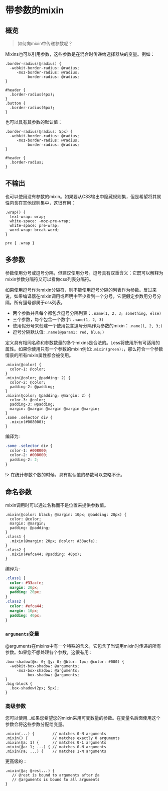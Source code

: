 # 带参数的mixin

## 概览

> 如何向mixin中传递参数呢？

Mixins也可以引用参数，这些参数是在混合时传递给选择器块的变量。例如：

```less
.border-radius(@radius) {
  -webkit-border-radius: @radius;
     -moz-border-radius: @radius;
          border-radius: @radius;
}

#header {
  .border-radius(4px);
}
.button {
  .border-radius(6px);
}
```

也可以具有其参数的默认值：

```less
.border-radius(@radius: 5px) {
  -webkit-border-radius: @radius;
     -moz-border-radius: @radius;
          border-radius: @radius;
}

#header {
  .border-radius;
}
```

## 不输出

也可以使用没有参数的mixin。如果要从CSS输出中隐藏规则集，但是希望将其属性包含在其他规则集中，这很有用：

```less
.wrap() {
  text-wrap: wrap;
  white-space: -moz-pre-wrap;
  white-space: pre-wrap;
  word-wrap: break-word;
}

pre { .wrap }
```

## 多参数

参数使用分号或逗号分隔，但建议使用分号。逗号具有双重含义：它既可以解释为mixin参数分隔符又可以看做css列表分隔符。

如果使用逗号作为mixin分隔符，则不能使用逗号分隔的列表作为参数。反过来说，如果编译器在mixin调用或声明中至少看到一个分号，它便假定参数用分号分隔，所有逗号都属于css列表。

- 两个参数并且每个都包含逗号分隔列表：`.name(1, 2, 3; something, else)`
- 三个参数，每个包含一个数字: `.name(1, 2, 3)`
- 使用假分号来创建一个使用包含逗号分隔作为参数的mixin：`.name(1, 2, 3;)`
- 逗号分隔默认值: `.name(@param1: red, blue;)`

定义具有相同名称和参数数量的多个mixins是合法的。Less将使用所有可适用的属性。如果你使用只有一个参数的mixin例如:`.mixin(green);`，那么符合一个参数情景的所有mixin属性都会被使用。

```less
.mixin(@color) {
  color-1: @color;
}
.mixin(@color; @padding: 2) {
  color-2: @color;
  padding-2: @padding;
}
.mixin(@color; @padding; @margin: 2) {
  color-3: @color;
  padding-3: @padding;
  margin: @margin @margin @margin @margin;
}
.some .selector div {
  .mixin(#008000);
}
```

编译为:

```css
.some .selector div {
  color-1: #008000;
  color-2: #008000;
  padding-2: 2;
}
```

!> 在统计参数个数的时候，具有默认值的参数可以忽略不计。

## 命名参数

mixin调用时可以通过名称而不是位置来提供参数值。

```less
.mixin(@color: black; @margin: 10px; @padding: 20px) {
  color: @color;
  margin: @margin;
  padding: @padding;
}
.class1 {
  .mixin(@margin: 20px; @color: #33acfe);
}
.class2 {
  .mixin(#efca44; @padding: 40px);
}
```

编译为:

```css
.class1 {
  color: #33acfe;
  margin: 20px;
  padding: 20px;
}
.class2 {
  color: #efca44;
  margin: 10px;
  padding: 40px;
}
```

### `arguments`变量

@arguments在mixins中有一个特殊的含义，它包含了当调用mixin时传递的所有参数。如果您不想处理各个参数，这很有用：

```less
.box-shadow(@x: 0; @y: 0; @blur: 1px; @color: #000) {
  -webkit-box-shadow: @arguments;
     -moz-box-shadow: @arguments;
          box-shadow: @arguments;
}
.big-block {
  .box-shadow(2px; 5px);
}
```

### 高级参数

您可以使用...如果您希望您的mixin采用可变数量的参数。在变量名后面使用这个参数会将这些参数分配给变量。

```less
.mixin(...) {        // matches 0-N arguments
.mixin() {           // matches exactly 0 arguments
.mixin(@a: 1) {      // matches 0-1 arguments
.mixin(@a: 1; ...) { // matches 0-N arguments
.mixin(@a; ...) {    // matches 1-N arguments
```

更高级的：

```less
.mixin(@a; @rest...) {
   // @rest is bound to arguments after @a
   // @arguments is bound to all arguments
}
```